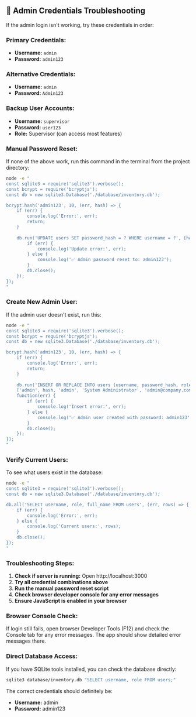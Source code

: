 ## 🔐 Admin Credentials Troubleshooting

If the admin login isn't working, try these credentials in order:

### **Primary Credentials:**
- **Username:** `admin`
- **Password:** `admin123`

### **Alternative Credentials:**
- **Username:** `admin`
- **Password:** `Admin123`

### **Backup User Accounts:**
- **Username:** `supervisor`
- **Password:** `user123`
- **Role:** Supervisor (can access most features)

### **Manual Password Reset:**

If none of the above work, run this command in the terminal from the project directory:

```bash
node -e "
const sqlite3 = require('sqlite3').verbose();
const bcrypt = require('bcryptjs');
const db = new sqlite3.Database('./database/inventory.db');

bcrypt.hash('admin123', 10, (err, hash) => {
    if (err) {
        console.log('Error:', err);
        return;
    }
    
    db.run('UPDATE users SET password_hash = ? WHERE username = ?', [hash, 'admin'], function(err) {
        if (err) {
            console.log('Update error:', err);
        } else {
            console.log('✅ Admin password reset to: admin123');
        }
        db.close();
    });
});
"
```

### **Create New Admin User:**

If the admin user doesn't exist, run this:

```bash
node -e "
const sqlite3 = require('sqlite3').verbose();
const bcrypt = require('bcryptjs');
const db = new sqlite3.Database('./database/inventory.db');

bcrypt.hash('admin123', 10, (err, hash) => {
    if (err) {
        console.log('Error:', err);
        return;
    }
    
    db.run('INSERT OR REPLACE INTO users (username, password_hash, role, full_name, email, is_active) VALUES (?, ?, ?, ?, ?, ?)', 
    ['admin', hash, 'admin', 'System Administrator', 'admin@company.com', 1], 
    function(err) {
        if (err) {
            console.log('Insert error:', err);
        } else {
            console.log('✅ Admin user created with password: admin123');
        }
        db.close();
    });
});
"
```

### **Verify Current Users:**

To see what users exist in the database:

```bash
node -e "
const sqlite3 = require('sqlite3').verbose();
const db = new sqlite3.Database('./database/inventory.db');

db.all('SELECT username, role, full_name FROM users', (err, rows) => {
    if (err) {
        console.log('Error:', err);
    } else {
        console.log('Current users:', rows);
    }
    db.close();
});
"
```

### **Troubleshooting Steps:**

1. **Check if server is running:** Open http://localhost:3000
2. **Try all credential combinations above**
3. **Run the manual password reset script**
4. **Check browser developer console for any error messages**
5. **Ensure JavaScript is enabled in your browser**

### **Browser Console Check:**

If login still fails, open browser Developer Tools (F12) and check the Console tab for any error messages. The app should show detailed error messages there.

### **Direct Database Access:**

If you have SQLite tools installed, you can check the database directly:

```bash
sqlite3 database/inventory.db "SELECT username, role FROM users;"
```

The correct credentials should definitely be:
- **Username:** admin
- **Password:** admin123
